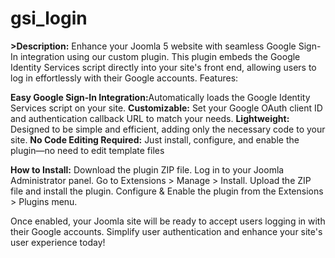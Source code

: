 # gsi_login

<strong>>Description:</strong>
Enhance your Joomla 5 website with seamless Google Sign-In integration using our custom plugin. This plugin embeds the Google Identity Services script directly into your site's front end, allowing users to log in effortlessly with their Google accounts.
Features:

<b>Easy Google Sign-In Integration:</b>Automatically loads the Google Identity Services script on your site.
<b>Customizable:</b> Set your Google OAuth client ID and authentication callback URL to match your needs.
<b>Lightweight:</b> Designed to be simple and efficient, adding only the necessary code to your site.
<b>No Code Editing Required:</b> Just install, configure, and enable the plugin—no need to edit template files

<b>How to Install:</b>
Download the plugin ZIP file.
Log in to your Joomla Administrator panel.
Go to Extensions > Manage > Install.
Upload the ZIP file and install the plugin.
Configure & Enable the plugin from the Extensions > Plugins menu.

Once enabled, your Joomla site will be ready to accept users logging in with their Google accounts. Simplify user authentication and enhance your site's user experience today!